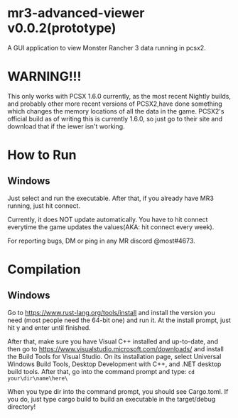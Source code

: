 # mr3-advanced-viewer v0.0.2(prototype)
A GUI application to view Monster Rancher 3 data running in pcsx2.
# WARNING!!!
This only works with PCSX 1.6.0 currently, as the most recent Nightly builds, and probably other more recent versions of PCSX2,have done something which changes the memory locations of all the data in the game. PCSX2's official build as of writing this is currently 1.6.0, so just go to their site and download that if the iewer isn't working.

# How to Run
## Windows
Just select and run the executable. After that, if you already have MR3 running, just hit connect.

Currently, it does NOT update automatically. You have to hit connect everytime the game updates the values(AKA: hit connect every week).

For reporting bugs, DM or ping in any MR discord @most#4673.



# Compilation
## Windows
Go to https://www.rust-lang.org/tools/install and install the version you need (most people need the 64-bit one) and run it. At the install prompt, just hit y and enter until finished.

After that, make sure you have Visual C++ installed and up-to-date, and then go to https://www.visualstudio.microsoft.com/downloads/  and install the Build Tools for Visual Studio. On its installation page, select Universal Windows  Build Tools, Desktop Development with C++, and .NET desktop build tools. After that, go into the command prompt and type:
```cd your\dir\name\here\```

When you type dir into the command prompt, you should see Cargo.toml. If you do, just type cargo build to build an executable in the target/debug directory!


